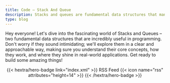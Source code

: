 ```yaml
---
title: Code – Stack And Queue
description: Stacks and queues are fundamental data structures that manage collections of items using "last-in, first-out" (stack) and "first-in, first-out" (queue) ordering, crucial for various programming tasks like function calls and task scheduling.
type: blog
---
```


Hey everyone!  Let's dive into the fascinating world of Stacks and Queues – two fundamental data structures that are incredibly useful in programming.  Don't worry if they sound intimidating; we'll explore them in a clear and approachable way, making sure you understand their core concepts, how they work, and where they shine in real-world applications.  Get ready to build some amazing things!

<div style="text-align: center; margin-top: 1em;">
{{< hextra/hero-badge link="index.xml" >}}
  <span>RSS Feed</span>
  {{< icon name="rss" attributes="height=14" >}}
{{< /hextra/hero-badge >}}
</div>
